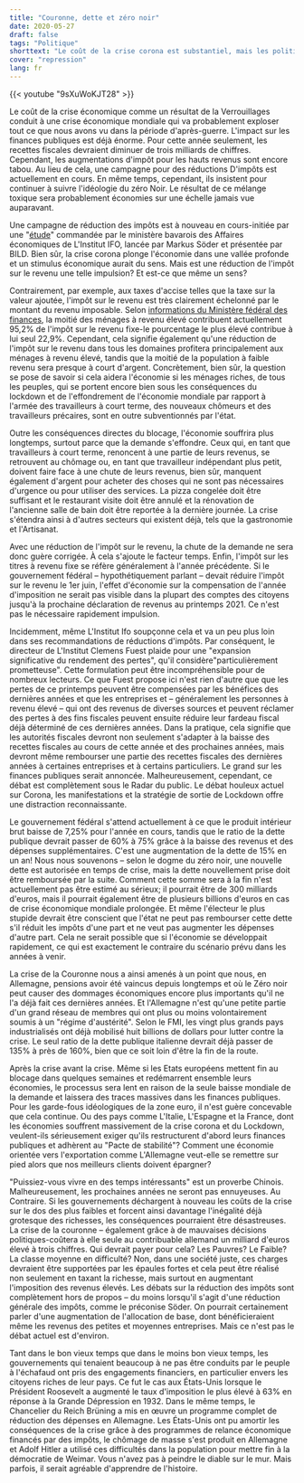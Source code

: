 ```yaml
---
title: "Couronne, dette et zéro noir"
date: 2020-05-27
draft: false
tags: "Politique"
shorttext: "Le coût de la crise corona est substantiel, mais les politiciens et les entrepreneurs demandent des réductions d'impôts. À quel point une personne peut-elle être stupide?"
cover: "repression"
lang: fr
---
```


{{< youtube "9sXuWoKJT28" >}}

Le coût de la crise économique comme un résultat de la Verrouillages conduit à une crise économique mondiale qui va probablement exploser tout ce que nous avons vu dans la période d'après-guerre. L'impact sur les finances publiques est déjà énorme. Pour cette année seulement, les recettes fiscales devraient diminuer de trois milliards de chiffres. Cependant, les augmentations d'impôt pour les hauts revenus sont encore tabou. Au lieu de cela, une campagne pour des réductions D'impôts est actuellement en cours. En même temps, cependant, ils insistent pour continuer à suivre l'idéologie du zéro Noir. Le résultat de ce mélange toxique sera probablement économies sur une échelle jamais vue auparavant.

Une campagne de réduction des impôts est à nouveau en cours-initiée par une "[étude](https://www.augsburger-allgemeine.de/bayern/Ifo-Institut-spricht-sich-fuer-Steuerentlastung-als-Konjunkturanstoss-aus-id57393486.html "Ifo-Institut spricht sich für Steuerentlastung als Konjunkturanstoß aus")" commandée par le ministère bavarois des Affaires économiques de L'Institut IFO, lancée par Markus Söder et présentée par BILD. Bien sûr, la crise corona plonge l'économie dans une vallée profonde et un stimulus économique aurait du sens. Mais est une réduction de l'impôt sur le revenu une telle impulsion? Et est-ce que même un sens?

Contrairement, par exemple, aux taxes d'accise telles que la taxe sur la valeur ajoutée, l'impôt sur le revenu est très clairement échelonné par le montant du revenu imposable. Selon [informations du Ministère fédéral des finances](/static/downloads/WD-4-036-19-pdf-data.pdf "Anteile verschiedener Einkommensgruppen am Steueraufkommen"), la moitié des ménages à revenu élevé contribuent actuellement 95,2% de l'impôt sur le revenu fixe-le pourcentage le plus élevé contribue à lui seul 22,9%. Cependant, cela signifie également qu'une réduction de l'impôt sur le revenu dans tous les domaines profitera principalement aux ménages à revenu élevé, tandis que la moitié de la population à faible revenu sera presque à court d'argent. Concrètement, bien sûr, la question se pose de savoir si cela aidera l'économie si les ménages riches, de tous les peuples, qui se portent encore bien sous les conséquences du lockdown et de l'effondrement de l'économie mondiale par rapport à l'armée des travailleurs à court terme, des nouveaux chômeurs et des travailleurs précaires, sont en outre subventionnés par l'état.

Outre les conséquences directes du blocage, l'économie souffrira plus longtemps, surtout parce que la demande s'effondre. Ceux qui, en tant que travailleurs à court terme, renoncent à une partie de leurs revenus, se retrouvent au chômage ou, en tant que travailleur indépendant plus petit, doivent faire face à une chute de leurs revenus, bien sûr, manquent également d'argent pour acheter des choses qui ne sont pas nécessaires d'urgence ou pour utiliser des services. La pizza congelée doit être suffisant et le restaurant visite doit être annulé et la rénovation de l'ancienne salle de bain doit être reportée à la dernière journée. La crise s'étendra ainsi à d'autres secteurs qui existent déjà, tels que la gastronomie et l'Artisanat.

Avec une réduction de l'impôt sur le revenu, la chute de la demande ne sera donc guère corrigée. À cela s'ajoute le facteur temps. Enfin, l'impôt sur les titres à revenu fixe se réfère généralement à l'année précédente. Si le gouvernement fédéral – hypothétiquement parlant – devait réduire l'impôt sur le revenu le 1er juin, l'effet d'économie sur la compensation de l'année d'imposition ne serait pas visible dans la plupart des comptes des citoyens jusqu'à la prochaine déclaration de revenus au printemps 2021. Ce n'est pas le nécessaire rapidement impulsion.

Incidemment, même L'Institut Ifo soupçonne cela et va un peu plus loin dans ses recommandations de réductions d'impôts. Par conséquent, le directeur de L'Institut Clemens Fuest plaide pour une "expansion significative du rendement des pertes", qu'il considère"particulièrement prometteuse". Cette formulation peut être incompréhensible pour de nombreux lecteurs. Ce que Fuest propose ici n'est rien d'autre que que les pertes de ce printemps peuvent être compensées par les bénéfices des dernières années et que les entreprises et – généralement les personnes à revenu élevé – qui ont des revenus de diverses sources et peuvent réclamer des pertes à des fins fiscales peuvent ensuite réduire leur fardeau fiscal déjà déterminé de ces dernières années. Dans la pratique, cela signifie que les autorités fiscales devront non seulement s'adapter à la baisse des recettes fiscales au cours de cette année et des prochaines années, mais devront même rembourser une partie des recettes fiscales des dernières années à certaines entreprises et à certains particuliers. Le grand sur les finances publiques serait annoncée. Malheureusement, cependant, ce débat est complètement sous le Radar du public. Le débat houleux actuel sur Corona, les manifestations et la stratégie de sortie de Lockdown offre une distraction reconnaissante.

Le gouvernement fédéral s'attend actuellement à ce que le produit intérieur brut baisse de 7,25% pour l'année en cours, tandis que le ratio de la dette publique devrait passer de 60% à 75% grâce à la baisse des revenus et des dépenses supplémentaires. C'est une augmentation de la dette de 15% en un an! Nous nous souvenons – selon le dogme du zéro noir, une nouvelle dette est autorisée en temps de crise, mais la dette nouvellement prise doit être remboursée par la suite. Comment cette somme sera à la fin n'est actuellement pas être estimé au sérieux; il pourrait être de 300 milliards d'euros, mais il pourrait également être de plusieurs billions d'euros en cas de crise économique mondiale prolongée. Et même l'électeur le plus stupide devrait être conscient que l'état ne peut pas rembourser cette dette s'il réduit les impôts d'une part et ne veut pas augmenter les dépenses d'autre part. Cela ne serait possible que si l'économie se développait rapidement, ce qui est exactement le contraire du scénario prévu dans les années à venir.

La crise de la Couronne nous a ainsi amenés à un point que nous, en Allemagne, pensions avoir été vaincus depuis longtemps et où le Zéro noir peut causer des dommages économiques encore plus importants qu'il ne l'a déjà fait ces dernières années. Et l'Allemagne n'est qu'une petite partie d'un grand réseau de membres qui ont plus ou moins volontairement soumis à un "régime d'austérité". Selon le FMI, les vingt plus grands pays industrialisés ont déjà mobilisé huit billions de dollars pour lutter contre la crise. Le seul ratio de la dette publique italienne devrait déjà passer de 135% à près de 160%, bien que ce soit loin d'être la fin de la route.

Après la crise avant la crise. Même si les Etats européens mettent fin au blocage dans quelques semaines et redémarrent ensemble leurs économies, le processus sera lent en raison de la seule baisse mondiale de la demande et laissera des traces massives dans les finances publiques. Pour les garde-fous idéologiques de la zone euro, il n'est guère concevable que cela continue. Ou des pays comme L'Italie, L'Espagne et la France, dont les économies souffrent massivement de la crise corona et du Lockdown, veulent-ils sérieusement exiger qu'ils restructurent d'abord leurs finances publiques et adhèrent au "Pacte de stabilité"? Comment une économie orientée vers l'exportation comme L'Allemagne veut-elle se remettre sur pied alors que nos meilleurs clients doivent épargner?

"Puissiez-vous vivre en des temps intéressants" est un proverbe Chinois. Malheureusement, les prochaines années ne seront pas ennuyeuses. Au Contraire. Si les gouvernements déchargent à nouveau les coûts de la crise sur le dos des plus faibles et forcent ainsi davantage l'inégalité déjà grotesque des richesses, les conséquences pourraient être désastreuses. La crise de la couronne – également grâce à de mauvaises décisions politiques-coûtera à elle seule au contribuable allemand un milliard d'euros élevé à trois chiffres. Qui devrait payer pour cela? Les Pauvres? Le Faible? La classe moyenne en difficulté? Non, dans une société juste, ces charges devraient être supportées par les épaules fortes et cela peut être réalisé non seulement en taxant la richesse, mais surtout en augmentant l'imposition des revenus élevés. Les débats sur la réduction des impôts sont complètement hors de propos – du moins lorsqu'il s'agit d'une réduction générale des impôts, comme le préconise Söder. On pourrait certainement parler d'une augmentation de l'allocation de base, dont bénéficieraient même les revenus des petites et moyennes entreprises. Mais ce n'est pas le débat actuel est d'environ.

Tant dans le bon vieux temps que dans le moins bon vieux temps, les gouvernements qui tenaient beaucoup à ne pas être conduits par le peuple à l'échafaud ont pris des engagements financiers, en particulier envers les citoyens riches de leur pays. Ce fut le cas aux États-Unis lorsque le Président Roosevelt a augmenté le taux d'imposition le plus élevé à 63% en réponse à la Grande Dépression en 1932. Dans le même temps, le Chancelier du Reich Brüning a mis en œuvre un programme complet de réduction des dépenses en Allemagne. Les États-Unis ont pu amortir les conséquences de la crise grâce à des programmes de relance économique financés par des impôts, le chômage de masse s'est produit en Allemagne et Adolf Hitler a utilisé ces difficultés dans la population pour mettre fin à la démocratie de Weimar. Vous n'avez pas à peindre le diable sur le mur. Mais parfois, il serait agréable d'apprendre de l'histoire.
